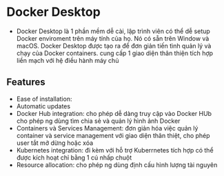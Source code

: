 # Docker Desktop

- Docker Desktop là 1 phần mềm dễ cài, lập trình viên có thể dễ setup Docker enviroment trên máy tính của họ. Nó có sẵn trên Window và macOS. Docker Desktop được tạo ra để đơn giản  tiến tình quản lý và chạy của Docker containers. cung cấp 1 giao diện thân thiện tích hợp liền mạch với hệ điều hành máy chủ
  
## Features

- Ease of installation:
- Automatic updates
- Docker Hub integration: cho phép dễ dàng truy cập vào Docker HUb cho phép ng dùng tìm chia sẻ và quản lý hình ảnh Docker
- Containers và Services Management: đơn giản hóa việc quản lý container và service management với giao diện thân thiệt, cho phép user tắt mở dừng hoặc xóa
- Kubernetes integration: đi kèm với hỗ trợ Kuberrnetes tích hợp có thể được kích hoạt chỉ bằng 1 cú nhấp chuột
- Resource allocation: cho phép ng dùng định cấu hình lượng tài nguyên